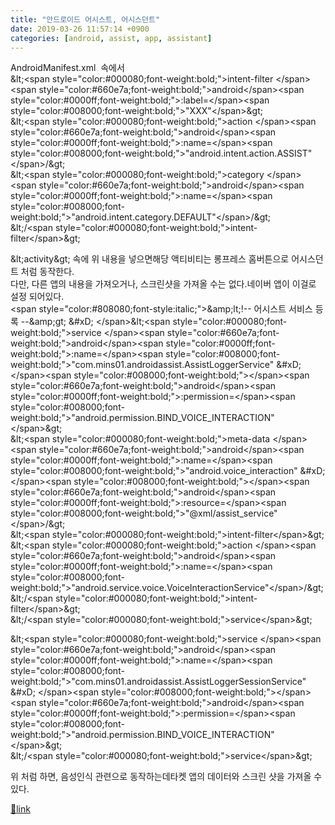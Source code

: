 ```yaml
---
title: "안드로이드 어시스트, 어시스던트"
date: 2019-03-26 11:57:14 +0900
categories: [android, assist, app, assistant]
---
```


AndroidManifest.xml  속에서  
&amp;lt;&lt;span style="color:#000080;font-weight:bold;"&gt;intent-filter &lt;/span&gt;&lt;span style="color:#660e7a;font-weight:bold;"&gt;android&lt;/span&gt;&lt;span style="color:#0000ff;font-weight:bold;"&gt;:label=&lt;/span&gt;&lt;span style="color:#008000;font-weight:bold;"&gt;"XXX"&lt;/span&gt;&amp;gt;  
    &amp;lt;&lt;span style="color:#000080;font-weight:bold;"&gt;action &lt;/span&gt;&lt;span style="color:#660e7a;font-weight:bold;"&gt;android&lt;/span&gt;&lt;span style="color:#0000ff;font-weight:bold;"&gt;:name=&lt;/span&gt;&lt;span style="color:#008000;font-weight:bold;"&gt;"android.intent.action.ASSIST"&lt;/span&gt;/&amp;gt;  
    &amp;lt;&lt;span style="color:#000080;font-weight:bold;"&gt;category &lt;/span&gt;&lt;span style="color:#660e7a;font-weight:bold;"&gt;android&lt;/span&gt;&lt;span style="color:#0000ff;font-weight:bold;"&gt;:name=&lt;/span&gt;&lt;span style="color:#008000;font-weight:bold;"&gt;"android.intent.category.DEFAULT"&lt;/span&gt;/&amp;gt;  
&amp;lt;/&lt;span style="color:#000080;font-weight:bold;"&gt;intent-filter&lt;/span&gt;&amp;gt;

&amp;lt;activity&amp;gt; 속에 위 내용을 넣으면해당 액티비티는 롱프레스 홈버튼으로 어시스던트 처럼 동작한다.  
다만, 다른 앱의 내용을 가져오거나, 스크린샷을 가져올 수는 없다.네이버 앱이 이걸로 설정 되어있다.  
&lt;span style="color:#808080;font-style:italic;"&gt;&amp;amp;lt;!-- 어시스트 서비스 등록 --&amp;amp;gt;  &amp;#xD;
&lt;/span&gt;&amp;lt;&lt;span style="color:#000080;font-weight:bold;"&gt;service &lt;/span&gt;&lt;span style="color:#660e7a;font-weight:bold;"&gt;android&lt;/span&gt;&lt;span style="color:#0000ff;font-weight:bold;"&gt;:name=&lt;/span&gt;&lt;span style="color:#008000;font-weight:bold;"&gt;"com.mins01.androidassist.AssistLoggerService"  &amp;#xD;
&lt;/span&gt;&lt;span style="color:#008000;font-weight:bold;"&gt;&lt;/span&gt;&lt;span style="color:#660e7a;font-weight:bold;"&gt;android&lt;/span&gt;&lt;span style="color:#0000ff;font-weight:bold;"&gt;:permission=&lt;/span&gt;&lt;span style="color:#008000;font-weight:bold;"&gt;"android.permission.BIND_VOICE_INTERACTION"&lt;/span&gt;&amp;gt;  
    &amp;lt;&lt;span style="color:#000080;font-weight:bold;"&gt;meta-data &lt;/span&gt;&lt;span style="color:#660e7a;font-weight:bold;"&gt;android&lt;/span&gt;&lt;span style="color:#0000ff;font-weight:bold;"&gt;:name=&lt;/span&gt;&lt;span style="color:#008000;font-weight:bold;"&gt;"android.voice_interaction"  &amp;#xD;
&lt;/span&gt;&lt;span style="color:#008000;font-weight:bold;"&gt;&lt;/span&gt;&lt;span style="color:#660e7a;font-weight:bold;"&gt;android&lt;/span&gt;&lt;span style="color:#0000ff;font-weight:bold;"&gt;:resource=&lt;/span&gt;&lt;span style="color:#008000;font-weight:bold;"&gt;"@xml/assist_service" &lt;/span&gt;/&amp;gt;  
    &amp;lt;&lt;span style="color:#000080;font-weight:bold;"&gt;intent-filter&lt;/span&gt;&amp;gt;  
        &amp;lt;&lt;span style="color:#000080;font-weight:bold;"&gt;action &lt;/span&gt;&lt;span style="color:#660e7a;font-weight:bold;"&gt;android&lt;/span&gt;&lt;span style="color:#0000ff;font-weight:bold;"&gt;:name=&lt;/span&gt;&lt;span style="color:#008000;font-weight:bold;"&gt;"android.service.voice.VoiceInteractionService"&lt;/span&gt;/&amp;gt;  
    &amp;lt;/&lt;span style="color:#000080;font-weight:bold;"&gt;intent-filter&lt;/span&gt;&amp;gt;  
&amp;lt;/&lt;span style="color:#000080;font-weight:bold;"&gt;service&lt;/span&gt;&amp;gt;  
  
&amp;lt;&lt;span style="color:#000080;font-weight:bold;"&gt;service &lt;/span&gt;&lt;span style="color:#660e7a;font-weight:bold;"&gt;android&lt;/span&gt;&lt;span style="color:#0000ff;font-weight:bold;"&gt;:name=&lt;/span&gt;&lt;span style="color:#008000;font-weight:bold;"&gt;"com.mins01.androidassist.AssistLoggerSessionService"  &amp;#xD;
&lt;/span&gt;&lt;span style="color:#008000;font-weight:bold;"&gt;&lt;/span&gt;&lt;span style="color:#660e7a;font-weight:bold;"&gt;android&lt;/span&gt;&lt;span style="color:#0000ff;font-weight:bold;"&gt;:permission=&lt;/span&gt;&lt;span style="color:#008000;font-weight:bold;"&gt;"android.permission.BIND_VOICE_INTERACTION"&lt;/span&gt;&amp;gt;  
&amp;lt;/&lt;span style="color:#000080;font-weight:bold;"&gt;service&lt;/span&gt;&amp;gt;

위 처럼 하면, 음성인식 관련으로 동작하는데타켓 앱의 데이터와 스크린 샷을 가져올 수 있다.  



[🔗link](http://www.mins01.com/mh/tech/read/1268)